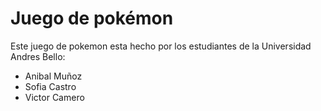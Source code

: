 <h1>Juego de pokémon</h1>
<p>Este juego de pokemon esta hecho por los estudiantes de la Universidad Andres Bello:</p>
<ul>
    <li>Anibal Muñoz</li>
    <li>Sofia Castro</li>
    <li>Victor Camero</li>
</ul>